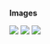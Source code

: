 
**Images**

<!-- Add embedded images to your blog first by saving them to the posts folder within images (folder location: dev.waybetter.com/source/images/posts) -->

<!-- Your image code should look like this:  -->

<img class="post-images-small" src="https://instagram.com/poodlethebulldog/"> 

<img class="post-images-medium" src="https://instagram.com/poodlethebulldog/"> 

<img class="post-images-large" src="https://instagram.com/poodlethebulldog/"> 



